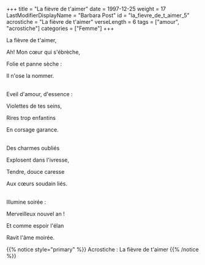 +++
title = "La fièvre de t'aimer"
date = 1997-12-25
weight = 17
LastModifierDisplayName = "Barbara Post"
id = "la_fievre_de_t_aimer_5"
acrostiche = "La fièvre de t'aimer"
verseLength = 6
tags = ["amour", "acrostiche"]
categories = ["Femme"]
+++

La fièvre de t'aimer,

Ah! Mon cœur qui s'ébrèche,

Folie et panne sèche :

Il n'ose la nommer.

 \
Eveil d'amour, d'essence :

Violettes de tes seins,

Rires trop enfantins

En corsage garance.

 \
Des charmes oubliés

Explosent dans l'ivresse,

Tendre, douce caresse

Aux cœurs soudain liés.

 \
Illumine soirée :

Merveilleux nouvel an !

Et comme espoir l'élan

Ravit l'âme moirée.

{{% notice style="primary" %}}
Acrostiche : La fièvre de t'aimer
{{% /notice %}}

